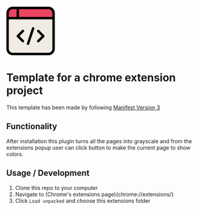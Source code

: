 ![Alt text](images/template-icon-128.png?raw=true "Chrome Extension Template")

# Template for a chrome extension project

This template has been made by following [Manifest Version 3](https://developer.chrome.com/docs/extensions/mv3/intro/)

## Functionality

After installation this plugin turns all the pages into grayscale and from the extensions popup user can click button to make the current page to show colors.

## Usage / Development

1. Clone this repo to your computer
2. Navigate to (Chrome's extensions page){chrome://extensions/}
3. Click `Load unpacked` and choose this extensions folder

